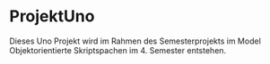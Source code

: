 # ProjektUno

Dieses Uno Projekt wird im Rahmen des Semesterprojekts im Model Objektorientierte Skriptspachen im 4. Semester entstehen.
